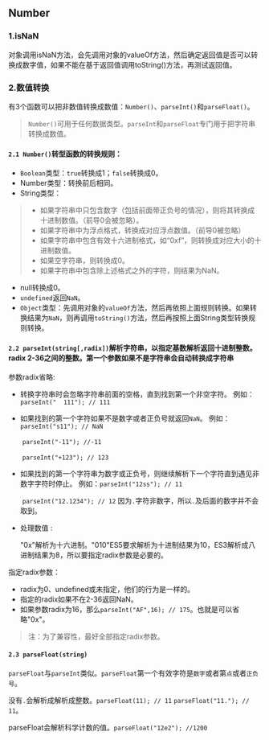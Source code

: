 ## Number

### 1.isNaN

对象调用isNaN方法，会先调用对象的valueOf方法，然后确定返回值是否可以转换成数字值，如果不能在基于返回值调用toString()方法，再测试返回值。

### 2.数值转换

有3个函数可以把非数值转换成数值：`Number()`、`parseInt()`和`parseFloat()`。

> `Number()`可用于任何数据类型。`parseInt`和`parseFloat`专门用于把字符串转换成数值。

#### `2.1 Number()`转型函数的转换规则：

- `Boolean`类型：`true`转换成1；`false`转换成0。
- Number类型：转换前后相同。
- String类型：

> - 如果字符串中只包含数字（包括前面带正负号的情况），则将其转换成十进制数值。（前导0会被忽略）。
> - 如果字符串中为浮点格式，转换成对应浮点数值。（前导0被忽略）
> - 如果字符串中包含有效十六进制格式，如“0xf”，则转换成对应大小的十进制数值。
> - 如果空字符串，则转换成0。
> - 如果字符串中包含除上述格式之外的字符，则结果为NaN。

- null转换成0。
- `undefined`返回`NaN`。
- `Object`类型：先调用对象的`valueOf`方法，然后再依照上面规则转换。如果转换结果为`NaN`，则再调用`toString()`方法，然后再按照上面String类型转换规则转换。

#### `2.2 parseInt(string[,radix])`解析字符串，以指定基数解析返回十进制整数。radix 2-36之间的整数。第一个参数如果不是字符串会自动转换成字符串

参数radix省略:

- 转换字符串时会忽略字符串前面的空格，直到找到第一个非空字符。
  例如：`parseInt("  111"); // 111`

- 如果找到的第一个字符如果不是数字或者正负号就返回`NaN`。
  例如：`parseInt("s11"); // NaN`

  ​			`parseInt("-11"); //-11`

  ​			`parseInt("+123"); // 123`

- 如果找到的第一个字符串为数字或正负号，则继续解析下一个字符直到遇见非数字字符时停止。
  例如：`parseInt("12ss"); // 11`

  ​			`parseInt("12.1234"); // 12` 因为`.`字符非数字，所以`.`及后面的数字并不会取到。

- 处理数值 :

  "0x"解析为十六进制。"010"ES5要求解析为十进制结果为10，ES3解析成八进制结果为8，所以要指定radix参数是必要的。

指定radix参数：

- radix为0、undefined或未指定，他们的行为是一样的。
- 指定的radix如果不在2-36返回NaN。
- 如果参数radix为16，那么`parseInt("AF",16); // 175`。也就是可以省略"0x"。

> 注：为了兼容性，最好全部指定radix参数。

#### `2.3 parseFloat(string)`

`parseFloat`与`parseInt`类似。`parseFloat`第一个有效字符是`数字`或者第`点`或者`正负号`。

没有`.`会解析成解析成整数。`parseFloat(11); // 11` `parseFloat("11."); // 11`。

parseFloat会解析科学计数的值。`parseFloat("12e2"); //1200` 